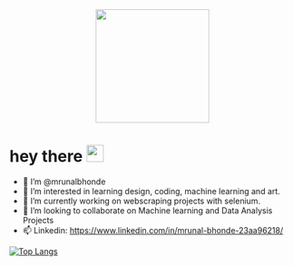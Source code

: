 
<div id="header" align="center">
  <img src="https://media.giphy.com/media/TEiaISogqJgrEuocni/giphy.gif" width="200"/>
</div>







<h1>
  hey there
  <img src="https://media.giphy.com/media/hvRJCLFzcasrR4ia7z/giphy.gif" width="30px"/>
</h1>

- 👋 I’m @mrunalbhonde
- 👀 I’m interested in learning design, coding, machine learning and art.
- 🌱 I’m currently working on webscraping projects with selenium.
- 💞️ I’m looking to collaborate on Machine learning and Data Analysis Projects
- 📫 Linkedin: https://www.linkedin.com/in/mrunal-bhonde-23aa96218/


[![Top Langs](https://github-readme-stats.vercel.app/api/top-langs/?username=mrunalbhonde&layout=compact&theme=vision-friendly-dark)](https://github.com/anuraghazra/github-readme-stats)


<!---
mrunalbhonde/mrunalbhonde is a ✨ special ✨ repository because its `README.md` (this file) appears on your GitHub profile.
You can click the Preview link to take a look at your changes.
--->
